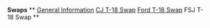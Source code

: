 ---
---

**Swaps**
**
[General Information](/convtrans/convt18.html)
[CJ T-18 Swap](/convtrans/cjt18/)
[Ford T-18 Swap](/convtrans/fordt18/)
FSJ T-18 Swap
**